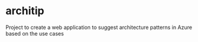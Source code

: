 # architip
Project to create a web application to suggest architecture patterns in Azure based on the use cases
